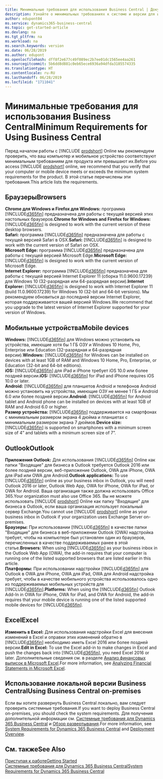 ```yaml
---
title: Минимальные требования для использования Business Central | Документы Майкрософт
description: Узнайте о минимальных требованиях к системе и версии для использования Business Central Online.
author: edupont04
ms.service: dynamics365-business-central
ms.topic: get-started-article
ms.devlang: na
ms.tgt_pltfrm: na
ms.workload: na
ms.search.keywords: version
ms.date: 06/28/2019
ms.author: edupont
ms.openlocfilehash: dff8f2e677c49f089ec2b7ee01dc1565ee4aa261
ms.sourcegitcommit: 5b6dd8d881c0eb65ece6936a94dfda3185574335
ms.translationtype: HT
ms.contentlocale: ru-RU
ms.lasthandoff: 06/28/2019
ms.locfileid: "1711041"
---
```

# <a name="minimum-requirements-for-using-business-central"></a><span data-ttu-id="06fff-103">Минимальные требования для использования Business Central</span><span class="sxs-lookup"><span data-stu-id="06fff-103">Minimum Requirements for Using Business Central</span></span>
<span data-ttu-id="06fff-104">Перед началом работы с [!INCLUDE [prodshort](includes/prodshort.md)] Online мы рекомендуем проверить, что ваш компьютер и мобильное устройство соответствуют минимальным требованиям для продукта или превышают их.</span><span class="sxs-lookup"><span data-stu-id="06fff-104">Before you access [!INCLUDE [prodshort](includes/prodshort.md)] online, we recommend that you verify that your computer or mobile device meets or exceeds the minimum system requirements for the product.</span></span> <span data-ttu-id="06fff-105">В этой статье перечислены эти требования.</span><span class="sxs-lookup"><span data-stu-id="06fff-105">This article lists the requirements.</span></span>  

## <a name="browsers"></a><span data-ttu-id="06fff-106">Браузеры</span><span class="sxs-lookup"><span data-stu-id="06fff-106">Browsers</span></span>
<span data-ttu-id="06fff-107">**Chrome для Windows и Firefox для Windows:** программа [!INCLUDE[d365fin](includes/d365fin_md.md)] предназначена для работы с текущей версией этих настольных браузеров.</span><span class="sxs-lookup"><span data-stu-id="06fff-107">**Chrome for Windows and Firefox for Windows:** [!INCLUDE[d365fin](includes/d365fin_md.md)] is designed to work with the current version of these desktop browsers.</span></span>  
<span data-ttu-id="06fff-108">**Safari:** программа [!INCLUDE[d365fin](includes/d365fin_md.md)] предназначена для работы с текущей версией Safari в OSX.</span><span class="sxs-lookup"><span data-stu-id="06fff-108">**Safari:** [!INCLUDE[d365fin](includes/d365fin_md.md)] is designed to work with the current version of Safari on OSX.</span></span>  
<span data-ttu-id="06fff-109">**Microsoft Edge:** программа [!INCLUDE[d365fin](includes/d365fin_md.md)] предназначена для работы с текущей версией Microsoft Edge.</span><span class="sxs-lookup"><span data-stu-id="06fff-109">**Microsoft Edge:** [!INCLUDE[d365fin](includes/d365fin_md.md)] is designed to work with the current version of Microsoft Edge.</span></span>  
<span data-ttu-id="06fff-110">**Internet Explorer:** программа [!INCLUDE[d365fin](includes/d365fin_md.md)] предназначена для работы с текущей версией Internet Explorer 11 (сборка 11.0.9600.17239) для Windows 10 (32-разрядная или 64-разрядная версии).</span><span class="sxs-lookup"><span data-stu-id="06fff-110">**Internet Explorer:** [!INCLUDE[d365fin](includes/d365fin_md.md)] is designed to work with Internet Explorer 11 (build 11.0.9600.17239) for Windows 10 (32-bit and 64-bit versions).</span></span> <span data-ttu-id="06fff-111">Мы рекомендуем обновиться до последней версии Internet Explorer, которая поддерживается вашей версией Windows.</span><span class="sxs-lookup"><span data-stu-id="06fff-111">We recommend that you upgrade to the latest version of Internet Explorer supported for your version of Windows.</span></span>  

## <a name="mobile-devices"></a><span data-ttu-id="06fff-112">Мобильные устройства</span><span class="sxs-lookup"><span data-stu-id="06fff-112">Mobile devices</span></span>
<span data-ttu-id="06fff-113">**Windows:** [!INCLUDE[d365fin](includes/d365fin_md.md)] для Windows можно установить на устройства, имеющие хотя бы 1 ГБ ОЗУ и Windows 10 Home, Pro, Enterprise или Education (32-разрядная и 64-разрядная версии).</span><span class="sxs-lookup"><span data-stu-id="06fff-113">**Windows:** [!INCLUDE[d365fin](includes/d365fin_md.md)] for Windows can be installed on devices with at least 1GB of RAM and Windows 10 Home, Pro, Enterprise, or Education (32-bit and 64-bit editions).</span></span>  
<span data-ttu-id="06fff-114">**iOS:** [!INCLUDE[d365fin](includes/d365fin_md.md)] для iPad и iPhone требует iOS 10.0 или более поздней версии.</span><span class="sxs-lookup"><span data-stu-id="06fff-114">**iOS:** [!INCLUDE[d365fin](includes/d365fin_md.md)] for iPad and iPhone requires iOS 10.0 or later.</span></span>  
<span data-ttu-id="06fff-115">**Android:** [!INCLUDE[d365fin](includes/d365fin_md.md)] для планшетов Android и телефонов Android можно установить на устройства, имеющие ОЗУ не менее 1 ГБ и Android 6.0 или более поздней версии.</span><span class="sxs-lookup"><span data-stu-id="06fff-115">**Android:** [!INCLUDE[d365fin](includes/d365fin_md.md)] for Android tablet and Android phone can be installed on devices with at least 1GB of RAM and Android 6.0 or higher.</span></span>  
<span data-ttu-id="06fff-116">**Размер устройства:** [!INCLUDE[d365fin](includes/d365fin_md.md)] поддерживается на смартфонах с минимальным размером экрана 4 дюйма и планшетах с минимальным размером экрана 7 дюймов.</span><span class="sxs-lookup"><span data-stu-id="06fff-116">**Device size:** [!INCLUDE[d365fin](includes/d365fin_md.md)] is supported on smartphones with a minimum screen size of 4” and tablets with a minimum screen size of 7”.</span></span>  

## <a name="outlook"></a><span data-ttu-id="06fff-117">Outlook</span><span class="sxs-lookup"><span data-stu-id="06fff-117">Outlook</span></span>
<span data-ttu-id="06fff-118">**Приложения Outlook:** Для использования [!INCLUDE[d365fin](includes/d365fin_md.md)] Online как папки "Входящие" для бизнеса в Outlook требуется Outlook 2016 или более поздней версии, веб-приложение Outlook, OWA для iPhone, OWA для iPad или OWA для Android.</span><span class="sxs-lookup"><span data-stu-id="06fff-118">**Outlook applications:** To use [!INCLUDE[d365fin](includes/d365fin_md.md)] online as your business inbox in Outlook, you will need Outlook 2016 or later, Outlook Web App, OWA for iPhone, OWA for iPad, or OWA for Android.</span></span> <span data-ttu-id="06fff-119">Ваша организация также должна использовать Office 365.</span><span class="sxs-lookup"><span data-stu-id="06fff-119">Your organization must also use Office 365.</span></span> <span data-ttu-id="06fff-120">Вы не можете использовать [!INCLUDE [prodshort](includes/prodshort.md)] Online как папку "Входящие" для бизнеса в Outlook, если ваша организация использует локальный сервер Exchange.</span><span class="sxs-lookup"><span data-stu-id="06fff-120">You cannot use [!INCLUDE [prodshort](includes/prodshort.md)] online as your business inbox in Outlook if your organization uses Exchange Server on-premises.</span></span>  
<span data-ttu-id="06fff-121">**Браузеры:** При использовании [!INCLUDE[d365fin](includes/d365fin_md.md)] в качестве папки "Входящие" для бизнеса в веб-приложении Outlook (OWA) надстройка требует, чтобы на компьютере был установлен один из браузеров, перечисленных в качестве поддерживаемых ранее в этой статье.</span><span class="sxs-lookup"><span data-stu-id="06fff-121">**Browsers:** When using [!INCLUDE[d365fin](includes/d365fin_md.md)] as your business inbox in the Outlook Web App (OWA), the add-in requires that your computer is running one of the listed supported browsers that are listed earlier in this article.</span></span>  
<span data-ttu-id="06fff-122">**Платформы:** При использовании надстройки [!INCLUDE[d365fin](includes/d365fin_md.md)] для Outlook в OWA для iPhone, OWA для iPad, OWA для Android надстройка требует, чтобы в качестве мобильного устройства использовалось одно из поддерживаемых мобильных устройств для [!INCLUDE[d365fin](includes/d365fin_md.md)].</span><span class="sxs-lookup"><span data-stu-id="06fff-122">**Platforms:** When using the [!INCLUDE[d365fin](includes/d365fin_md.md)] Outlook Add-In in OWA for iPhone, OWA for iPad, and OWA for Android, the add-in requires that your mobile device is running one of the listed supported mobile devices for [!INCLUDE[d365fin](includes/d365fin_md.md)].</span></span>  

## <a name="excel"></a><span data-ttu-id="06fff-123">Excel</span><span class="sxs-lookup"><span data-stu-id="06fff-123">Excel</span></span>
<span data-ttu-id="06fff-124">**Изменить в Excel:** Для использования надстройки Excel для внесения изменений в Excel и оправки этих изменений обратно в [!INCLUDE[d365fin](includes/d365fin_md.md)] необходимо иметь Excel 2016 или более поздней версии.</span><span class="sxs-lookup"><span data-stu-id="06fff-124">**Edit in Excel:** To use the Excel add-in to make changes in Excel and push the changes back into [!INCLUDE[d365fin](includes/d365fin_md.md)], you need Excel 2016 or later.</span></span> <span data-ttu-id="06fff-125">Дополнительные сведения см. в разделе [Анализ финансовых выписок в Microsoft Excel](finance-analyze-excel.md).</span><span class="sxs-lookup"><span data-stu-id="06fff-125">For more information, see [Analyzing Financial Statements in Microsoft Excel](finance-analyze-excel.md).</span></span>  

## <a name="using-business-central-on-premises"></a><span data-ttu-id="06fff-126">Использование локальной версии Business Central</span><span class="sxs-lookup"><span data-stu-id="06fff-126">Using Business Central on-premises</span></span>

<span data-ttu-id="06fff-127">Если вы хотите развернуть Business Central локально, вам следует проверить системные требования.</span><span class="sxs-lookup"><span data-stu-id="06fff-127">If you want to deploy Business Central on-premises, you should check the system requirements.</span></span> <span data-ttu-id="06fff-128">Для получения дополнительной информации см. [Системные требования для Dynamics 365 Business Central](/dynamics365/business-central/dev-itpro/deployment/system-requirement-business-central) и [Обзор развертывания](/dynamics365/business-central/dev-itpro/deployment/deployment).</span><span class="sxs-lookup"><span data-stu-id="06fff-128">For more information, see [System Requirements for Dynamics 365 Business Central](/dynamics365/business-central/dev-itpro/deployment/system-requirement-business-central) and [Deployment Overview](/dynamics365/business-central/dev-itpro/deployment/deployment).</span></span>  

## <a name="see-also"></a><span data-ttu-id="06fff-129">См. также</span><span class="sxs-lookup"><span data-stu-id="06fff-129">See Also</span></span>
[<span data-ttu-id="06fff-130">Приступая к работе</span><span class="sxs-lookup"><span data-stu-id="06fff-130">Getting Started</span></span>](product-get-started.md)  
[<span data-ttu-id="06fff-131">Системные требования для Dynamics 365 Business Central</span><span class="sxs-lookup"><span data-stu-id="06fff-131">System Requirements for Dynamics 365 Business Central</span></span>](/dynamics365/business-central/dev-itpro/deployment/system-requirement-business-central)  
